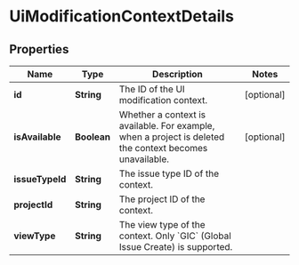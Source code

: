 # UiModificationContextDetails

## Properties
Name | Type | Description | Notes
------------ | ------------- | ------------- | -------------
**id** | **String** | The ID of the UI modification context. |  [optional]
**isAvailable** | **Boolean** | Whether a context is available. For example, when a project is deleted the context becomes unavailable. |  [optional]
**issueTypeId** | **String** | The issue type ID of the context. | 
**projectId** | **String** | The project ID of the context. | 
**viewType** | **String** | The view type of the context. Only &#x60;GIC&#x60; (Global Issue Create) is supported. | 
